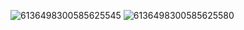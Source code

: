 ![6136498300585625545](https://github.com/user-attachments/assets/5fa762e3-49c4-45de-8453-c1e649514284)
![6136498300585625580](https://github.com/user-attachments/assets/9d13fac2-7759-486a-94cb-5a5584481940)
